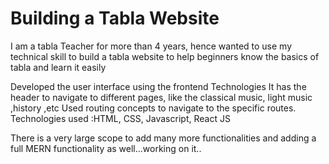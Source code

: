 # Building a Tabla Website
I am a tabla Teacher for more than 4 years, hence wanted to use my technical skill to build a tabla website to help beginners know the basics of tabla and learn it easily

Developed the user interface using the frontend Technologies
It has the header to navigate to different pages, like the classical music, light music ,history ,etc
Used routing concepts to navigate to the specific routes.
Technologies used :HTML, CSS, Javascript, React JS

There is a very large scope to add many more functionalities and adding a full MERN functionality as well...working on it..
